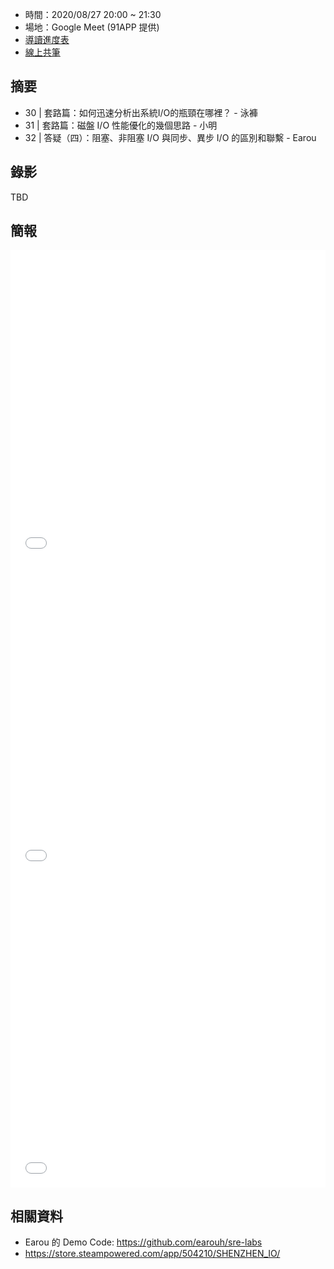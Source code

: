 
* 時間：2020/08/27 20:00 ~ 21:30
* 場地：Google Meet (91APP 提供)
* [導讀進度表](https://lds.guru/9tzsrm)
* [線上共筆](https://hackmd.io/@t18NtqosQuCL3YbId5boEg/rkK9LzrXw)

## 摘要

* 30 | 套路篇：如何迅速分析出系統I/O的瓶頸在哪裡？ - 泳褲
* 31 | 套路篇：磁盤 I/O 性能優化的幾個思路 - 小明
* 32 | 答疑（四）：阻塞、非阻塞 I/O 與同步、異步 I/O 的區別和聯繫 - Earou

## 錄影

TBD

## 簡報

<embed src="/pdf/Linux/30.pdf" type="application/pdf" width="100%" height="500px" />
<embed src="/pdf/Linux/31.pdf" type="application/pdf" width="100%" height="500px" />
<embed src="/pdf/Linux/32.pdf" type="application/pdf" width="100%" height="500px" />


## 相關資料

* Earou 的 Demo Code: https://github.com/earouh/sre-labs
* https://store.steampowered.com/app/504210/SHENZHEN_IO/
